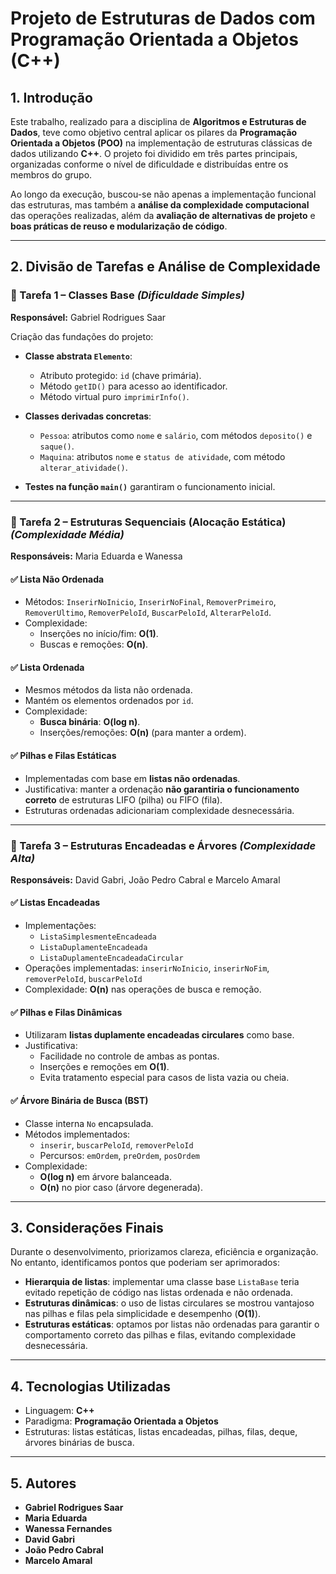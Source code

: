 # Projeto de Estruturas de Dados com Programação Orientada a Objetos (C++)

## 1. Introdução

Este trabalho, realizado para a disciplina de **Algoritmos e Estruturas de Dados**, teve como objetivo central aplicar os pilares da **Programação Orientada a Objetos (POO)** na implementação de estruturas clássicas de dados utilizando **C++**. O projeto foi dividido em três partes principais, organizadas conforme o nível de dificuldade e distribuídas entre os membros do grupo.

Ao longo da execução, buscou-se não apenas a implementação funcional das estruturas, mas também a **análise da complexidade computacional** das operações realizadas, além da **avaliação de alternativas de projeto** e **boas práticas de reuso e modularização de código**.

---

## 2. Divisão de Tarefas e Análise de Complexidade

### 🔹 Tarefa 1 – Classes Base *(Dificuldade Simples)*  
**Responsável:** Gabriel Rodrigues Saar

Criação das fundações do projeto:

- **Classe abstrata `Elemento`**:
  - Atributo protegido: `id` (chave primária).
  - Método `getID()` para acesso ao identificador.
  - Método virtual puro `imprimirInfo()`.

- **Classes derivadas concretas**:
  - `Pessoa`: atributos como `nome` e `salário`, com métodos `deposito()` e `saque()`.
  - `Maquina`: atributos `nome` e `status de atividade`, com método `alterar_atividade()`.

- **Testes na função `main()`** garantiram o funcionamento inicial.

---

### 🔹 Tarefa 2 – Estruturas Sequenciais (Alocação Estática) *(Complexidade Média)*  
**Responsáveis:** Maria Eduarda e Wanessa

#### ✅ Lista Não Ordenada
- Métodos: `InserirNoInicio`, `InserirNoFinal`, `RemoverPrimeiro`, `RemoverUltimo`, `RemoverPeloId`, `BuscarPeloId`, `AlterarPeloId`.
- Complexidade:
  - Inserções no início/fim: **O(1)**.
  - Buscas e remoções: **O(n)**.

#### ✅ Lista Ordenada
- Mesmos métodos da lista não ordenada.
- Mantém os elementos ordenados por `id`.
- Complexidade:
  - **Busca binária**: **O(log n)**.
  - Inserções/remoções: **O(n)** (para manter a ordem).

#### ✅ Pilhas e Filas Estáticas
- Implementadas com base em **listas não ordenadas**.
- Justificativa: manter a ordenação **não garantiria o funcionamento correto** de estruturas LIFO (pilha) ou FIFO (fila).
- Estruturas ordenadas adicionariam complexidade desnecessária.

---

### 🔹 Tarefa 3 – Estruturas Encadeadas e Árvores *(Complexidade Alta)*  
**Responsáveis:** David Gabri, João Pedro Cabral e Marcelo Amaral

#### ✅ Listas Encadeadas
- Implementações:
  - `ListaSimplesmenteEncadeada`
  - `ListaDuplamenteEncadeada`
  - `ListaDuplamenteEncadeadaCircular`
- Operações implementadas: `inserirNoInicio`, `inserirNoFim`, `removerPeloId`, `buscarPeloId`
- Complexidade: **O(n)** nas operações de busca e remoção.

#### ✅ Pilhas e Filas Dinâmicas
- Utilizaram **listas duplamente encadeadas circulares** como base.
- Justificativa:
  - Facilidade no controle de ambas as pontas.
  - Inserções e remoções em **O(1)**.
  - Evita tratamento especial para casos de lista vazia ou cheia.

#### ✅ Árvore Binária de Busca (BST)
- Classe interna `No` encapsulada.
- Métodos implementados:
  - `inserir`, `buscarPeloId`, `removerPeloId`
  - Percursos: `emOrdem`, `preOrdem`, `posOrdem`
- Complexidade:
  - **O(log n)** em árvore balanceada.
  - **O(n)** no pior caso (árvore degenerada).

---

## 3. Considerações Finais

Durante o desenvolvimento, priorizamos clareza, eficiência e organização. No entanto, identificamos pontos que poderiam ser aprimorados:

- **Hierarquia de listas**: implementar uma classe base `ListaBase` teria evitado repetição de código nas listas ordenada e não ordenada.
- **Estruturas dinâmicas**: o uso de listas circulares se mostrou vantajoso nas pilhas e filas pela simplicidade e desempenho (**O(1)**).
- **Estruturas estáticas**: optamos por listas não ordenadas para garantir o comportamento correto das pilhas e filas, evitando complexidade desnecessária.

---

## 4. Tecnologias Utilizadas

- Linguagem: **C++**
- Paradigma: **Programação Orientada a Objetos**
- Estruturas: listas estáticas, listas encadeadas, pilhas, filas, deque, árvores binárias de busca.

---

## 5. Autores

- **Gabriel Rodrigues Saar**
- **Maria Eduarda**
- **Wanessa Fernandes**
- **David Gabri**
- **João Pedro Cabral**
- **Marcelo Amaral**
